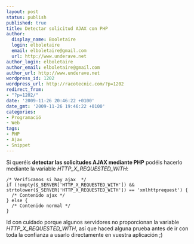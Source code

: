 ```yaml
---
layout: post
status: publish
published: true
title: Detectar solicitud AJAX con PHP
author:
  display_name: Booletaire
  login: elboletaire
  email: elboletaire@gmail.com
  url: http://www.underave.net
author_login: elboletaire
author_email: elboletaire@gmail.com
author_url: http://www.underave.net
wordpress_id: 1202
wordpress_url: http://racotecnic.com/?p=1202
redirect_from:
- "?p=1202/"
date: '2009-11-26 20:46:22 +0100'
date_gmt: '2009-11-26 19:46:22 +0100'
categories:
- Programació
- Web
tags:
- PHP
- Ajax
- Snippet
---
```


Si queréis **detectar las solicitudes AJAX mediante PHP** podéis hacerlo mediante la variable <em>HTTP_X_REQUESTED_WITH</em>:

~~~php?start_inline=1
/* Verificamos si hay ajax  */
if (!empty($_SERVER['HTTP_X_REQUESTED_WITH']) && strtolower($_SERVER['HTTP_X_REQUESTED_WITH']) == 'xmlhttprequest') {
  /* Contenido ajax */
} else {
  /* Contenido normal */
}
~~~

Id con cuidado porque algunos servidores no proporcionan la variable <em>HTTP_X_REQUESTED_WITH</em>, así que haced alguna prueba antes de ir con toda la confianza a usarlo directamente en vuestra aplicación ;)
